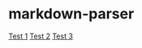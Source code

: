 # markdown-parser
[Test 1](https://kekoa-pickett.github.io/markdown-parser/test-file.md)
[Test 2](https://kekoa-pickett.github.io/markdown-parser/test2-file.md)
[Test 3](https://kekoa-pickett.github.io/markdown-parser/test3-file.md)

